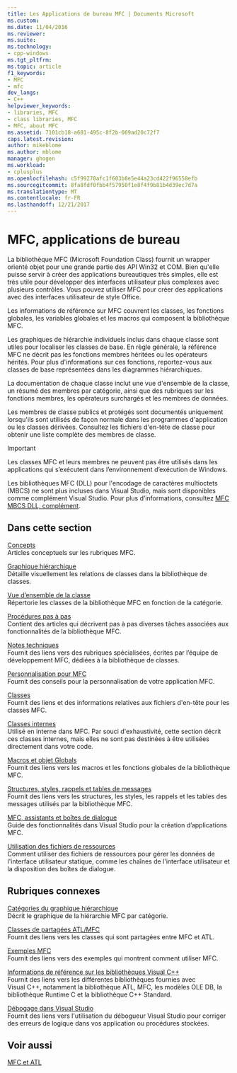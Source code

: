 ```yaml
---
title: Les Applications de bureau MFC | Documents Microsoft
ms.custom: 
ms.date: 11/04/2016
ms.reviewer: 
ms.suite: 
ms.technology:
- cpp-windows
ms.tgt_pltfrm: 
ms.topic: article
f1_keywords:
- MFC
- mfc
dev_langs:
- C++
helpviewer_keywords:
- libraries, MFC
- class libraries, MFC
- MFC, about MFC
ms.assetid: 7101cb18-a681-495c-8f2b-069ad20c72f7
caps.latest.revision: 
author: mikeblome
ms.author: mblome
manager: ghogen
ms.workload:
- cplusplus
ms.openlocfilehash: c5f99270afc1f603b8e5e44a23cd422f96558efb
ms.sourcegitcommit: 8fa8fdf0fbb4f57950f1e8f4f9b81b4d39ec7d7a
ms.translationtype: MT
ms.contentlocale: fr-FR
ms.lasthandoff: 12/21/2017
---
```

# <a name="mfc-desktop-applications"></a>MFC, applications de bureau
La bibliothèque MFC (Microsoft Foundation Class) fournit un wrapper orienté objet pour une grande partie des API Win32 et COM. Bien qu'elle puisse servir à créer des applications bureautiques très simples, elle est très utile pour développer des interfaces utilisateur plus complexes avec plusieurs contrôles. Vous pouvez utiliser MFC pour créer des applications avec des interfaces utilisateur de style Office.  
  
 Les informations de référence sur MFC couvrent les classes, les fonctions globales, les variables globales et les macros qui composent la bibliothèque MFC.  
  
 Les graphiques de hiérarchie individuels inclus dans chaque classe sont utiles pour localiser les classes de base. En règle générale, la référence MFC ne décrit pas les fonctions membres héritées ou les opérateurs hérités. Pour plus d'informations sur ces fonctions, reportez-vous aux classes de base représentées dans les diagrammes hiérarchiques.  
  
 La documentation de chaque classe inclut une vue d'ensemble de la classe, un résumé des membres par catégorie, ainsi que des rubriques sur les fonctions membres, les opérateurs surchargés et les membres de données.  
  
 Les membres de classe publics et protégés sont documentés uniquement lorsqu'ils sont utilisés de façon normale dans les programmes d'application ou les classes dérivées. Consultez les fichiers d'en-tête de classe pour obtenir une liste complète des membres de classe.  
  
> [!IMPORTANT]
>  Les classes MFC et leurs membres ne peuvent pas être utilisés dans les applications qui s’exécutent dans l’environnement d’exécution de Windows.  
>   
>  Les bibliothèques MFC (DLL) pour l'encodage de caractères multioctets (MBCS) ne sont plus incluses dans Visual Studio, mais sont disponibles comme complément Visual Studio. Pour plus d’informations, consultez [MFC MBCS DLL, complément](mfc-mbcs-dll-add-on.md).  
  
## <a name="in-this-section"></a>Dans cette section  
 [Concepts](mfc-concepts.md)  
 Articles conceptuels sur les rubriques MFC.  
  
 [Graphique hiérarchique](hierarchy-chart.md)  
 Détaille visuellement les relations de classes dans la bibliothèque de classes.  
  
 [Vue d’ensemble de la classe](class-library-overview.md)  
 Répertorie les classes de la bibliothèque MFC en fonction de la catégorie.  
  
 [Procédures pas à pas](walkthroughs-mfc.md)  
 Contient des articles qui décrivent pas à pas diverses tâches associées aux fonctionnalités de la bibliothèque MFC.  
  
 [Notes techniques](mfc-technical-notes.md)  
 Fournit des liens vers des rubriques spécialisées, écrites par l’équipe de développement MFC, dédiées à la bibliothèque de classes.  
  
 [Personnalisation pour MFC](customization-for-mfc.md)  
 Fournit des conseils pour la personnalisation de votre application MFC.  
  
 [Classes](reference/mfc-classes.md)  
 Fournit des liens et des informations relatives aux fichiers d'en-tête pour les classes MFC.  
  
 [Classes internes](reference/internal-classes.md)  
 Utilisé en interne dans MFC. Par souci d'exhaustivité, cette section décrit ces classes internes, mais elles ne sont pas destinées à être utilisées directement dans votre code.  
  
 [Macros et objet Globals](reference/mfc-macros-and-globals.md)  
 Fournit des liens vers les macros et les fonctions globales de la bibliothèque MFC.  
  
 [Structures, styles, rappels et tables de messages](reference/structures-styles-callbacks-and-message-maps.md)  
 Fournit des liens vers les structures, les styles, les rappels et les tables des messages utilisés par la bibliothèque MFC.  
  
 [MFC, assistants et boîtes de dialogue](reference/mfc-wizards-and-dialog-boxes.md)  
 Guide des fonctionnalités dans Visual Studio pour la création d’applications MFC.  
  
 [Utilisation des fichiers de ressources](../windows/working-with-resource-files.md)  
 Comment utiliser des fichiers de ressources pour gérer les données de l'interface utilisateur statique, comme les chaînes de l'interface utilisateur et la disposition des boîtes de dialogue.  
  
## <a name="related-sections"></a>Rubriques connexes  
 [Catégories du graphique hiérarchique](hierarchy-chart-categories.md)  
 Décrit le graphique de la hiérarchie MFC par catégorie.  
  
 [Classes de partagées ATL/MFC](../atl-mfc-shared/atl-mfc-shared-classes.md)  
 Fournit des liens vers les classes qui sont partagées entre MFC et ATL.  
  
 [Exemples MFC](../visual-cpp-samples.md)  
 Fournit des liens vers des exemples qui montrent comment utiliser MFC.  
  
 [Informations de référence sur les bibliothèques Visual C++](../standard-library/cpp-standard-library-reference.md)  
 Fournit des liens vers les différentes bibliothèques fournies avec Visual C++, notamment la bibliothèque ATL, MFC, les modèles OLE DB, la bibliothèque Runtime C et la bibliothèque C++ Standard.  
  
 [Débogage dans Visual Studio](/visualstudio/debugger/debugging-in-visual-studio.md)  
 Fournit des liens vers l'utilisation du débogueur Visual Studio pour corriger des erreurs de logique dans vos application ou procédures stockées.  
  
## <a name="see-also"></a>Voir aussi  
 [MFC et ATL](mfc-and-atl.md)
